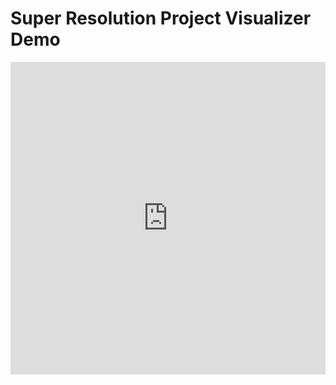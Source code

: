 # Super Resolution Project Visualizer Demo

<iframe width="100%" height="500" src="https://www.youtube.com/embed/lhL6jEjBWXw" title="Super Resolution Visualizer Web App Demo" frameborder="0" allow="accelerometer; autoplay; clipboard-write; encrypted-media; gyroscope; picture-in-picture; web-share" allowfullscreen></iframe>